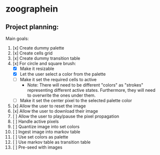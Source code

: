 # zoographein

## Project planning:

Main goals:

1. [x] Create dummy palette
1. [x] Create cells grid
1. [x] Create dummy transition table
1. [x] For circle and square brush:
   - [x] Make it resizable
   - [x] Let the user select a color from the palette
   - [ ] Make it set the required cells to active
     - Note: There will need to be different "colors" as "strokes" representing different active states. Furthermore, they will need to overwrite the ones under them.
   - [ ] Make it set the center pixel to the selected palette color
1. [x] Allow the user to reset the image
1. [x] Allow the user to download their image
1. [ ] Allow the user to play/pause the pixel propagation
1. [ ] Handle active pixels
1. [ ] Quantize image into set colors
1. [ ] Ingest image into markov table
1. [ ] Use set colors as palette
1. [ ] Use markov table as transition table
1. [ ] Pre-seed with images
